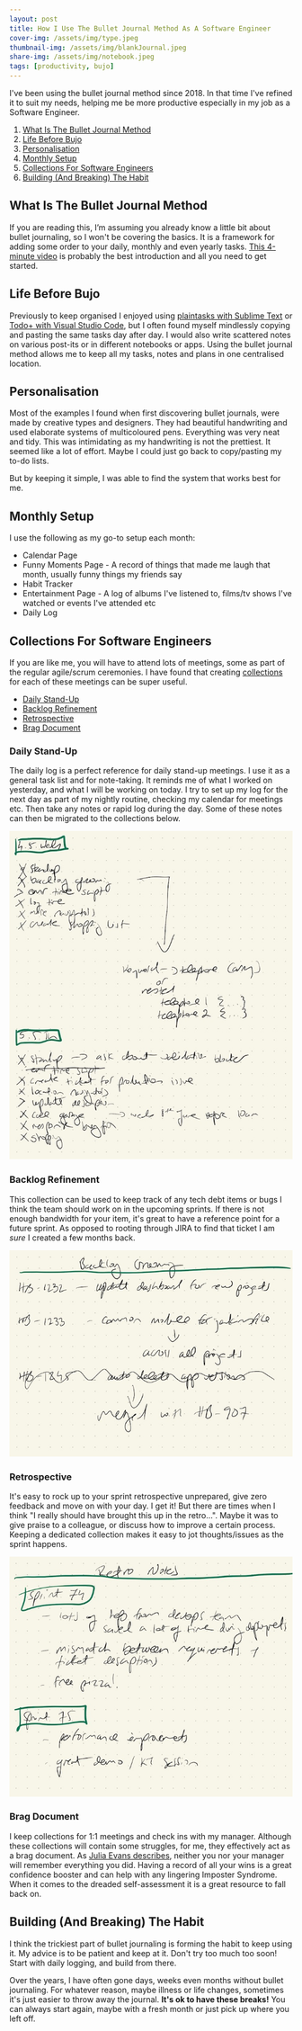 ```yaml
---
layout: post
title: How I Use The Bullet Journal Method As A Software Engineer
cover-img: /assets/img/type.jpeg
thumbnail-img: /assets/img/blankJournal.jpeg
share-img: /assets/img/notebook.jpeg
tags: [productivity, bujo]
---
```


I've been using the bullet journal method since 2018. In that time I've refined it to suit my needs, helping me be more productive especially in my job as a Software Engineer.

1. [What Is The Bullet Journal Method](#what-is-the-bullet-journal-method)
2. [Life Before Bujo](#life-before-bujo)
3. [Personalisation](#personalisation)
4. [Monthly Setup](#monthly-setup)
5. [Collections For Software Engineers](#collections-for-software-engineers)
6. [Building (And Breaking) The Habit](#building-and-breaking-the-habit)

## What Is The Bullet Journal Method

If you are reading this, I’m assuming you already know a little bit about bullet journaling, so I won't be covering the basics. 
It is a framework for adding some order to your daily, monthly and even yearly tasks. 
[This 4-minute video](https://youtu.be/fm15cmYU0IM) is probably the best introduction and all you need to get started.

## Life Before Bujo

Previously to keep organised I enjoyed using [plaintasks with Sublime Text](https://github.com/aziz/PlainTasks) or [Todo+ with Visual Studio Code](https://github.com/fabiospampinato/vscode-todo-plus), but I often found myself mindlessly copying and pasting the same tasks day after day. 
I would also write scattered notes on various post-its or in different notebooks or apps. 
Using the bullet journal method allows me to keep all my tasks, notes and plans in one centralised location.

## Personalisation

Most of the examples I found when first discovering bullet journals, were made by creative types and designers. 
They had beautiful handwriting and used elaborate systems of multicoloured pens. Everything was very neat and tidy. 
This was intimidating as my handwriting is not the prettiest. It seemed like a lot of effort. 
Maybe I could just go back to copy/pasting my to-do lists.

But by keeping it simple, I was able to find the system that works best for me.

## Monthly Setup

I use the following as my go-to setup each month:

* Calendar Page
* Funny Moments Page - A record of things that made me laugh that month, usually funny things my friends say
* Habit Tracker
* Entertainment Page - A log of albums I've listened to, films/tv shows I've watched or events I've attended etc
* Daily Log

## Collections For Software Engineers

If you are like me, you will have to attend lots of meetings, some as part of the regular agile/scrum ceremonies. 
I have found that creating [collections](https://bulletjournal.com/blogs/faq/collections) for each of these meetings can be super useful.

* [Daily Stand-Up](#daily-stand-up)
* [Backlog Refinement](#backlog-refinement)
* [Retrospective](#retrospective)
* [Brag Document](#brag-document)

### Daily Stand-Up

The daily log is a perfect reference for daily stand-up meetings. I use it as a general task list and for note-taking. 
It reminds me of what I worked on yesterday, and what I will be working on today. 
I try to set up my log for the next day as part of my nightly routine, checking my calendar for meetings etc. 
Then take any notes or rapid log during the day. Some of these notes can then be migrated to the collections below.

![Daily-Stand-Up](/assets/img/dailyLog.jpg)

### Backlog Refinement

This collection can be used to keep track of any tech debt items or bugs I think the team should work on in the upcoming sprints. 
If there is not enough bandwidth for your item, it's great to have a reference point for a future sprint. 
As opposed to rooting through JIRA to find that ticket I am _sure_ I created a few months back.

![Backlog](/assets/img/backlog.jpg)

### Retrospective

It's easy to rock up to your sprint retrospective unprepared, give zero feedback and move on with your day. I get it! 
But there are times when I think "I really should have brought this up in the retro...". 
Maybe it was to give praise to a colleague, or discuss how to improve a certain process. 
Keeping a dedicated collection makes it easy to jot thoughts/issues as the sprint happens.

![retro](/assets/img/retro.jpg)

### Brag Document

I keep collections for 1:1 meetings and check ins with my manager. 
Although these collections will contain some struggles, for me, they effectively act as a brag document. 
As [Julia Evans describes](https://jvns.ca/blog/brag-documents/), neither you nor your manager will remember everything you did. 
Having a record of all your wins is a great confidence booster and can help with any lingering Imposter Syndrome. 
When it comes to the dreaded self-assessment it is a great resource to fall back on.

## Building (And Breaking) The Habit

I think the trickiest part of bullet journaling is forming the habit to keep using it. My advice is to be patient and keep at it. 
Don't try too much too soon! Start with daily logging, and build from there.

Over the years, I have often gone days, weeks even months without bullet journaling. 
For whatever reason, maybe illness or life changes, sometimes it's just easier to throw away the journal. __It's ok to have these breaks!__ You can always start again, maybe with a fresh month or just pick up where you left off.
